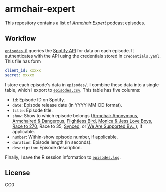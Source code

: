 # armchair-expert

This repository contains a list of [*Armchair Expert*](https://armchairexpertpod.com) podcast episodes.

## Workflow

[`episodes.R`](episodes.R) queries the [Spotify API](https://developer.spotify.com/documentation/web-api) for data on each episode.
It authenticates with the API using the credentials stored in `credentials.yaml`.
This file has form

```yaml
client_id: xxxxx
secret: xxxxx
```

I store each episode's data in `episodes/`.
I combine these data into a single table, which I export to [`episodes.csv`](episodes.csv).
This table has five columns:

* `id`: Episode ID on Spotify.
* `date`: Episode release date (in YYYY-MM-DD format).
* `title`: Episode title.
* `show`: Show to which episode belongs ([Armchair Anonymous](https://armchairexpertpod.com/armchair-anonymous), [Armchaired & Dangerous](https://armchairexpertpod.com/armchaired-dangerous), [Flightless Bird](https://armchairexpertpod.com/flightless-bird), [Monica & Jess Love Boys](https://armchairexpertpod.com/monica-jess-love-boys), [Race to 270](https://armchairexpertpod.com/race-to-270), Race to 35, [Synced](https://armchairexpertpod.com/synced), or [We Are Supported By...](https://armchairexpertpod.com/we-are-supported-by)), if applicable.
* `number`: Within-show episode number, if applicable.
* `duration`: Episode length (in seconds).
* `description`: Episode description.

Finally, I save the R session information to [`episodes.log`](episodes.log).

## License

CC0
